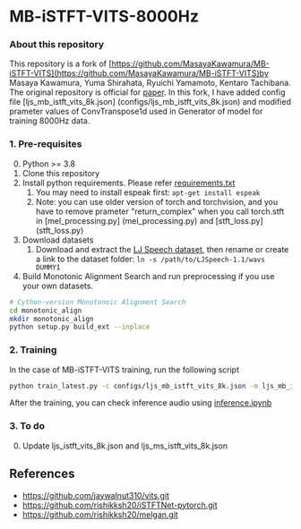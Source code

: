 # MB-iSTFT-VITS-8000Hz
### About this repository
This repository is a fork of [https://github.com/MasayaKawamura/MB-iSTFT-VITS](https://github.com/MasayaKawamura/MB-iSTFT-VITS)by Masaya Kawamura, Yuma Shirahata, Ryuichi Yamamoto, Kentaro Tachibana. The original repository is official for [paper](https://arxiv.org/abs/2210.15975).
In this fork, I have added config file [ljs_mb_istft_vits_8k.json] (configs/ljs_mb_istft_vits_8k.json) and modified prameter values of ConvTranspose1d used in Generator of model for training 8000Hz data.

### 1. Pre-requisites
0. Python >= 3.8
0. Clone this repository
0. Install python requirements. Please refer [requirements.txt](requirements.txt)
    1. You may need to install espeak first: `apt-get install espeak`
    2. Note: you can use older version of torch and torchvision, and you have to remove prameter "return_complex" when you call torch.stft in [mel_processing.py] (mel_processing.py) and [stft_loss.py] (stft_loss.py)
0. Download datasets
    1. Download and extract the [LJ Speech dataset](https://keithito.com/LJ-Speech-Dataset/), then rename or create a link to the dataset folder: `ln -s /path/to/LJSpeech-1.1/wavs DUMMY1`
0. Build Monotonic Alignment Search and run preprocessing if you use your own datasets.
```sh
# Cython-version Monotonoic Alignment Search
cd monotonic_align
mkdir monotonic_align
python setup.py build_ext --inplace
```

### 2. Training
In the case of MB-iSTFT-VITS training, run the following script
```sh
python train_latest.py -c configs/ljs_mb_istft_vits_8k.json -m ljs_mb_istft_vits

```
After the training, you can check inference audio using [inference.ipynb](inference.ipynb)

### 3. To do
0. Update ljs_istft_vits_8k.json and ljs_ms_istft_vits_8k.json

## References
- https://github.com/jaywalnut310/vits.git
- https://github.com/rishikksh20/iSTFTNet-pytorch.git
- https://github.com/rishikksh20/melgan.git
